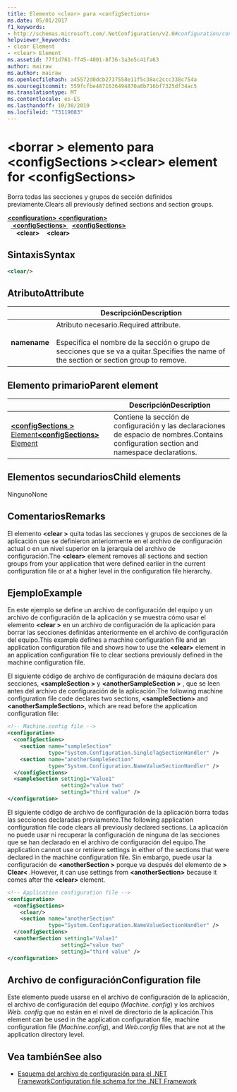 ```yaml
---
title: Elemento <clear> para <configSections>
ms.date: 05/01/2017
f1_keywords:
- http://schemas.microsoft.com/.NetConfiguration/v2.0#configuration/configSections/clear
helpviewer_keywords:
- clear Element
- <clear> Element
ms.assetid: 77f1d761-ff45-4001-8f36-3a3e5c41fa63
author: mairaw
ms.author: mairaw
ms.openlocfilehash: a45572d0dcb2737558e11f5c38ac2ccc338c754a
ms.sourcegitcommit: 559fcfbe4871636494870a8b716bf7325df34ac5
ms.translationtype: MT
ms.contentlocale: es-ES
ms.lasthandoff: 10/30/2019
ms.locfileid: "73119083"
---
```

# <a name="clear-element-for-configsections"></a><span data-ttu-id="8b091-102">\<borrar > elemento para \<configSections ></span><span class="sxs-lookup"><span data-stu-id="8b091-102">\<clear> element for \<configSections></span></span>

<span data-ttu-id="8b091-103">Borra todas las secciones y grupos de sección definidos previamente.</span><span class="sxs-lookup"><span data-stu-id="8b091-103">Clears all previously defined sections and section groups.</span></span>

<span data-ttu-id="8b091-104">[ **\<configuration>** ](configuration-element.md) </span><span class="sxs-lookup"><span data-stu-id="8b091-104">[**\<configuration>**](configuration-element.md) </span></span>  
<span data-ttu-id="8b091-105">&nbsp;&nbsp;[ **\<configSections>** ](configsections-element-for-configuration.md) </span><span class="sxs-lookup"><span data-stu-id="8b091-105">&nbsp;&nbsp;[**\<configSections>**](configsections-element-for-configuration.md) </span></span>  
<span data-ttu-id="8b091-106">&nbsp;&nbsp;&nbsp;&nbsp; **\<clear>**</span><span class="sxs-lookup"><span data-stu-id="8b091-106">&nbsp;&nbsp;&nbsp;&nbsp;**\<clear>**</span></span>

## <a name="syntax"></a><span data-ttu-id="8b091-107">Sintaxis</span><span class="sxs-lookup"><span data-stu-id="8b091-107">Syntax</span></span>

```xml
<clear/>
```

## <a name="attribute"></a><span data-ttu-id="8b091-108">Atributo</span><span class="sxs-lookup"><span data-stu-id="8b091-108">Attribute</span></span>

|           | <span data-ttu-id="8b091-109">Descripción</span><span class="sxs-lookup"><span data-stu-id="8b091-109">Description</span></span> |
| --------- | ----------- |
| <span data-ttu-id="8b091-110">**name**</span><span class="sxs-lookup"><span data-stu-id="8b091-110">**name**</span></span>  | <span data-ttu-id="8b091-111">Atributo necesario.</span><span class="sxs-lookup"><span data-stu-id="8b091-111">Required attribute.</span></span><br><br><span data-ttu-id="8b091-112">Especifica el nombre de la sección o grupo de secciones que se va a quitar.</span><span class="sxs-lookup"><span data-stu-id="8b091-112">Specifies the name of the section or section group to remove.</span></span> |

## <a name="parent-element"></a><span data-ttu-id="8b091-113">Elemento primario</span><span class="sxs-lookup"><span data-stu-id="8b091-113">Parent element</span></span>

|     | <span data-ttu-id="8b091-114">Descripción</span><span class="sxs-lookup"><span data-stu-id="8b091-114">Description</span></span> |
| --- | ----------- |
| [<span data-ttu-id="8b091-115"> **\<configSections >** Element</span><span class="sxs-lookup"><span data-stu-id="8b091-115">**\<configSections>** Element</span></span>](configsections-element-for-configuration.md) | <span data-ttu-id="8b091-116">Contiene la sección de configuración y las declaraciones de espacio de nombres.</span><span class="sxs-lookup"><span data-stu-id="8b091-116">Contains configuration section and namespace declarations.</span></span> |

## <a name="child-elements"></a><span data-ttu-id="8b091-117">Elementos secundarios</span><span class="sxs-lookup"><span data-stu-id="8b091-117">Child elements</span></span>

<span data-ttu-id="8b091-118">Ninguno</span><span class="sxs-lookup"><span data-stu-id="8b091-118">None</span></span>

## <a name="remarks"></a><span data-ttu-id="8b091-119">Comentarios</span><span class="sxs-lookup"><span data-stu-id="8b091-119">Remarks</span></span>

<span data-ttu-id="8b091-120">El elemento **\<clear >** quita todas las secciones y grupos de secciones de la aplicación que se definieron anteriormente en el archivo de configuración actual o en un nivel superior en la jerarquía del archivo de configuración.</span><span class="sxs-lookup"><span data-stu-id="8b091-120">The **\<clear>** element removes all sections and section groups from your application that were defined earlier in the current configuration file or at a higher level in the configuration file hierarchy.</span></span>

## <a name="example"></a><span data-ttu-id="8b091-121">Ejemplo</span><span class="sxs-lookup"><span data-stu-id="8b091-121">Example</span></span>

<span data-ttu-id="8b091-122">En este ejemplo se define un archivo de configuración del equipo y un archivo de configuración de la aplicación y se muestra cómo usar el elemento **\<clear >** en un archivo de configuración de la aplicación para borrar las secciones definidas anteriormente en el archivo de configuración del equipo.</span><span class="sxs-lookup"><span data-stu-id="8b091-122">This example defines a machine configuration file and an application configuration file and shows how to use the **\<clear>** element in an application configuration file to clear sections previously defined in the machine configuration file.</span></span>

<span data-ttu-id="8b091-123">El siguiente código de archivo de configuración de máquina declara dos secciones, **\<sampleSection >** y **\<anotherSampleSection >** , que se leen antes del archivo de configuración de la aplicación:</span><span class="sxs-lookup"><span data-stu-id="8b091-123">The following machine configuration file code declares two sections, **\<sampleSection>** and **\<anotherSampleSection>**, which are read before the application configuration file:</span></span>

```xml
<!-- Machine.config file -->
<configuration>
  <configSections>
    <section name="sampleSection"
             type="System.Configuration.SingleTagSectionHandler" />
    <section name="anotherSampleSection"
             type="System.Configuration.NameValueSectionHandler" />
  </configSections>
  <sampleSection setting1="Value1" 
                 setting2="value two" 
                 setting3="third value" />
</configuration>
```

<span data-ttu-id="8b091-124">El siguiente código de archivo de configuración de la aplicación borra todas las secciones declaradas previamente.</span><span class="sxs-lookup"><span data-stu-id="8b091-124">The following application configuration file code clears all previously declared sections.</span></span> <span data-ttu-id="8b091-125">La aplicación no puede usar ni recuperar la configuración de ninguna de las secciones que se han declarado en el archivo de configuración del equipo.</span><span class="sxs-lookup"><span data-stu-id="8b091-125">The application cannot use or retrieve settings in either of the sections that were declared in the machine configuration file.</span></span> <span data-ttu-id="8b091-126">Sin embargo, puede usar la configuración de **\<anotherSection >** porque va después del elemento de **> Clear\<** .</span><span class="sxs-lookup"><span data-stu-id="8b091-126">However, it can use settings from **\<anotherSection>** because it comes after the **\<clear>** element.</span></span>

```xml
<!-- Application configuration file -->
<configuration>
  <configSections>
    <clear/>
    <section name="anotherSection"
             type="System.Configuration.NameValueSectionHandler" />
  </configSections>
  <anotherSection setting1="Value1" 
                 setting2="value two" 
                 setting3="third value" />
</configuration>
```

## <a name="configuration-file"></a><span data-ttu-id="8b091-127">Archivo de configuración</span><span class="sxs-lookup"><span data-stu-id="8b091-127">Configuration file</span></span>

<span data-ttu-id="8b091-128">Este elemento puede usarse en el archivo de configuración de la aplicación, el archivo de configuración del equipo (*Machine. config*) y los archivos *Web. config* que no están en el nivel de directorio de la aplicación.</span><span class="sxs-lookup"><span data-stu-id="8b091-128">This element can be used in the application configuration file, machine configuration file (*Machine.config*), and *Web.config* files that are not at the application directory level.</span></span>

## <a name="see-also"></a><span data-ttu-id="8b091-129">Vea también</span><span class="sxs-lookup"><span data-stu-id="8b091-129">See also</span></span>

- [<span data-ttu-id="8b091-130">Esquema del archivo de configuración para el .NET Framework</span><span class="sxs-lookup"><span data-stu-id="8b091-130">Configuration file schema for the .NET Framework</span></span>](index.md)
